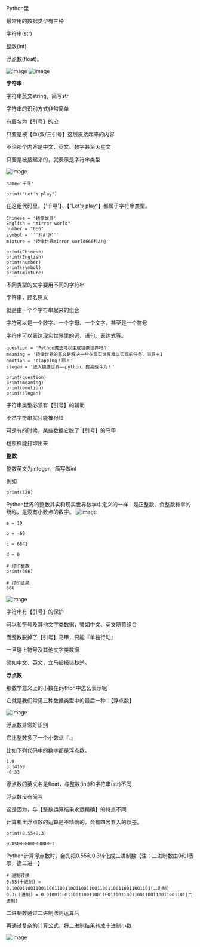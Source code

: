 Python里

最常用的数据类型有三种

字符串(str)

整数(int)

浮点数(float)。


![image](imgs/-2068414766/img0.jpg)
![image](imgs/-2068414766/img6.jpg)


 **字符串** 

字符串英文string，简写str

字符串的识别方式非常简单

有层名为【引号】的皮

只要是被【单/双/三引号】这层皮括起来的内容

不论那个内容是中文、英文、数字甚至火星文

只要是被括起来的，就表示是字符串类型

![image](imgs/-2068414766/img1.jpg)


```
name='千寻'

print("Let's play")
```
在这组代码里，【'千寻'】、【"Let's play"】都属于字符串类型。

```
Chinese = '镜像世界'
English = "mirror world"
number = "666"
symbol = '''科A!@'''
mixture = '镜像世界mirror world666科A!@'

print(Chinese)
print(English)
print(number)
print(symbol)
print(mixture)
```
不同类型的文字要用不同的字符串

字符串，顾名思义

就是由一个个字符串起来的组合

字符可以是一个数字、一个字母、一个文字，甚至是一个符号

字符串可以表达现实世界里的词、语句、表达式等。

```
question = 'Python魔法可以生成镜像世界吗？'
meaning = '镜像世界的意义是解决一些在现实世界难以实现的任务，同意＋1'
emotion = 'clapping！耶！'
slogan = '进入镜像世界——python，提高战斗力！'

print(question)
print(meaning)
print(emotion)
print(slogan)
```
字符串类型必须有【引号】的辅助

不然字符串就只能被报错

可是有的时候，某些数据它脱了【引号】的马甲

也照样能打印出来

 **整数** 

整数英文为integer，简写做int

例如

```
print(520)
```

Python世界的整数其实和现实世界数学中定义的一样：是正整数、负整数和零的统称，是没有小数点的数字。
![image](imgs/-2068414766/img2.jpg)

```
a = 10

b = -60

c = 6841

d = 0
```


```
# 打印整数
print(666)
```

```
# 打印结果
666
```

![image](imgs/-2068414766/img3.jpg)

字符串有【引号】的保护

可以和符号及其他文字类数据，譬如中文、英文随意组合

而整数脱掉了【引号】马甲，只能『单独行动』

一旦碰上符号及其他文字类数据

譬如中文、英文，立马被报错秒杀。

 **浮点数** 

那数学意义上的小数在python中怎么表示呢

它就是我们常见三种数据类型中的最后一种：【浮点数】

![image](imgs/-2068414766/img4.jpg)

浮点数非常好识别

它比整数多了一个小数点『.』

比如下列代码中的数字都是浮点数。

```
1.0
3.14159
-0.33
```

浮点数的英文名是float，与整数(int)和字符串(str)不同

浮点数没有简写

这是因为，与【整数运算结果永远精确】的特点不同

计算机里浮点数的运算是不精确的，会有四舍五入的误差。

```
print(0.55+0.3)
```

```
0.8500000000000001
```

Python计算浮点数时，会先把0.55和0.3转化成二进制数【注：二进制数由0和1表示，逢二进一】

```
# 进制转换
0.55(十进制) = 0.1000110011001100110011001100110011001100110011001101(二进制)
0.3(十进制) = 0.0100110011001100110011001100110011001100110011001101(二进制)
```

二进制数通过二进制法则运算后

再通过复杂的计算公式，将二进制结果转成十进制小数

![image](imgs/-2068414766/img5.jpg)
















